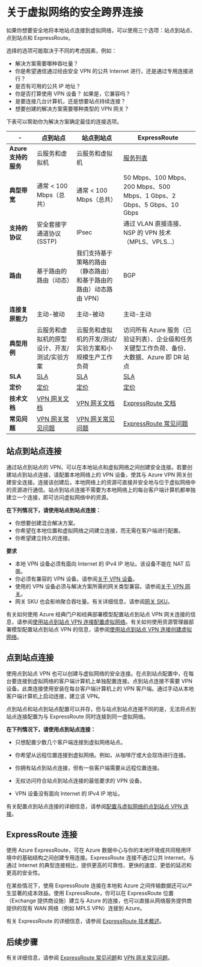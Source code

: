 <properties 
   pageTitle="关于虚拟网络的安全跨界连接 | Windows Azure"
   description="了解虚拟网络的安全跨界连接类型，包括站点到站点连接、点到站点连接和 ExpressRoute 连接。"
   services="vpn-gateway"
   documentationCenter="na"
   authors="cherylmc"
   manager="carolz"
   editor="" />
<tags 
   ms.service="vpn-gateway"
   ms.date="12/01/2015"
   wacn.date="01/15/2016" />

# 关于虚拟网络的安全跨界连接

如果你想要安全地将本地站点连接到虚拟网络，可以使用三个选项：站点到站点、点到站点和 ExpressRoute。

选择的选项可能取决于不同的考虑因素，例如：


- 解决方案需要哪种吞吐量？
- 你是希望通信通过经由安全 VPN 的公共 Internet 进行，还是通过专用连接进行？
- 是否有可用的公共 IP 地址？
- 你是否打算使用 VPN 设备？ 如果是，它兼容吗？
- 是要连接几台计算机，还是想要站点持续连接？
- 想要创建的解决方案需要哪种类型的 VPN 网关？

下表可以帮助你为解决方案确定最佳的连接选项。


|  -                            | **点到站点**                                                                            | **站点到站点**                                                                                        | **ExpressRoute**                                                                                                                     |
|------------------------------|----------------------------------------------------------------------------------------------|---------------------------------------------------------------------------------------------------------|--------------------------------------------------------------------------------------------------------------------------------------|
| **Azure 支持的服务** | 云服务和虚拟机                                                          | 云服务和虚拟机                                                                     | [服务列表](/documentation/articles/expressroute-faqs/#supported-services)                                                       |
| **典型带宽**       | 通常 < 100 Mbps（总共）                                                               | 通常 < 100 Mbps（总共）                                                                          | 50 Mbps、100 Mbps、200 Mbps、500 Mbps、1 Gbps、2 Gbps、5 Gbps、10 Gbps                                                               |
| **支持的协议**      | 安全套接字通道协议 (SSTP)                                                     | IPsec                                                | 通过 VLAN 直接连接、NSP 的 VPN 技术（MPLS、VPLS...）                                                                                                    |
| **路由**                  | 基于路由的路由（动态）                                                                        | 我们支持基于策略的路由（静态路由）和基于路由的路由）动态路由 VPN）                 | BGP                                                                                                                                  |
| **连接复原能力**    | 主动-被动                                                                               | 主动-被动                                                                                          | 主动-主动                                                                                                                        |
| **典型用例**         | 云服务和虚拟机的原型设计、开发/测试/实验方案              | 云服务和虚拟机的开发/测试/实验方案和小规模生产工作负荷 | 访问所有 Azure 服务（已验证列表）、企业级和任务关键型工作负荷、备份、大数据、Azure 即 DR 站点 |
| **SLA**                      | [SLA](/support/legal/sla)                                        | [SLA](/support/legal/sla)                                                   | [SLA](/support/legal/sla)                                                                                |
| **定价**                  | [定价](http://azure.microsoft.com/pricing/details/vpn-gateway)                           | [定价](http://azure.microsoft.com/pricing/details/vpn-gateway)                                      | [定价](http://azure.microsoft.com/pricing/details/expressroute)                                                                   |
| **技术文档**  | [VPN 网关文档](/documentation/services/vpn-gateway) | [VPN 网关文档](/documentation/services/vpn-gateway)            | [ExpressRoute 文档](/documentation/services/expressroute)                                        |
| **常见问题**                     | [VPN 网关常见问题](/documentation/articles/vpn-gateway-vpn-faq)                                                    | [VPN 网关常见问题](/documentation/articles/vpn-gateway-vpn-faq)                                                               | [ExpressRoute 常见问题](/documentation/articles/expressroute-faqs)                                                                             |


## 站点到站点连接

通过站点到站点的 VPN，可以在本地站点和虚拟网络之间创建安全连接。若要创建站点到站点连接，请配置本地网络上的 VPN 设备，使其与 Azure VPN 网关创建安全连接。连接该创建后，本地网络上的资源可直接并安全地与位于虚拟网络中的资源进行通信。站点到站点连接不需要为本地网络上的每台客户端计算机都单独建立一个连接，即可访问虚拟网络中的资源。

**在下列情况下，请使用站点到站点连接：**

- 你想要创建混合解决方案。
- 你希望在本地位置和虚拟网络之间建立连接，而无需在客户端进行配置。
- 你希望建立持久的连接。 

**要求**

- 本地 VPN 设备必须有面向 Internet 的 IPv4 IP 地址。该设备不能在 NAT 后面。
- 你必须有兼容的 VPN 设备。请参阅[关于 VPN 设备](http://go.microsoft.com/fwlink/p/?LinkID=615099)。 
- 使用的 VPN 设备必须与解决方案所需的网关类型兼容。请参阅[关于 VPN 网关](/documentation/articles/vpn-gateway-about-vpngateways)。
- 网关 SKU 也会影响聚合吞吐量。有关详细信息，请参阅[网关 SKU](/documentation/articles/vpn-gateway-about-vpngateways/#gateway-skus)。 

有关如何使用 Azure 经典门户和经典部署模型配置站点到站点 VPN 网关连接的信息，请参阅[使用站点到站点 VPN 连接配置虚拟网络](/documentation/articles/vpn-gateway-site-to-site-create)。有关如何使用资源管理器部署模型配置站点到站点 VPN 的信息，请参阅[使用站点到站点 VPN 连接创建虚拟网络](/documentation/articles/vpn-gateway-create-site-to-site-rm-powershell)。


## 点到站点连接

使用点到站点 VPN 也可以创建与虚拟网络的安全连接。在点到站点配置中，在每台要连接到虚拟网络的客户端计算机上单独配置连接。点到站点连接不需要 VPN 设备。此类连接使用安装在每台客户端计算机上的 VPN 客户端。通过手动从本地客户端计算机上启动连接，建立该 VPN。

点到站点和站点到站点配置可以并存，但与站点到站点连接不同的是，无法将点到站点连接配置为与 ExpressRoute 同时连接到同一虚拟网络。

**在下列情况下，请使用点到站点连接：**

- 只想配置少数几个客户端连接到虚拟网络站点。

- 你希望从远程位置连接到虚拟网络。例如，从咖啡厅或大会现场进行连接。

- 你拥有站点到站点连接，但有一些客户端需要从远程位置连接。

- 无权访问符合站点到站点连接的最低要求的 VPN 设备。

- VPN 设备没有面向 Internet 的 IPv4 IP 地址。

有关配置点到站点连接的详细信息，请参阅[配置与虚拟网络的点到站点 VPN 连接](/documentation/articles/vpn-gateway-point-to-site-create)。

## ExpressRoute 连接

使用 Azure ExpressRoute，可在 Azure 数据中心与你的本地环境或共同租用环境中的基础结构之间创建专用连接。ExpressRoute 连接不通过公共 Internet，与通过 Internet 的典型连接相比，提供更高的可靠性、更快的速度、更低的延迟和更高的安全性。

在某些情况下，使用 ExpressRoute 连接在本地和 Azure 之间传输数据还可以产生显著的成本效益。使用 ExpressRoute，你可以在 ExpressRoute 位置（Exchange 提供商设施）建立与 Azure 的连接，也可以直接从网络服务提供商提供的现有 WAN 网络（例如 MPLS VPN）连接到 Azure。

有关 ExpressRoute 的详细信息，请参阅 [ExpressRoute 技术概述](/documentation/articles/expressroute-introduction)。


## 后续步骤

有关详细信息，请参阅 [ExpressRoute 常见问题](/documentation/articles/expressroute-faqs)和 [VPN 网关常见问题](/documentation/articles/vpn-gateway-vpn-faq)。

<!---HONumber=Mooncake_0104_2016-->
